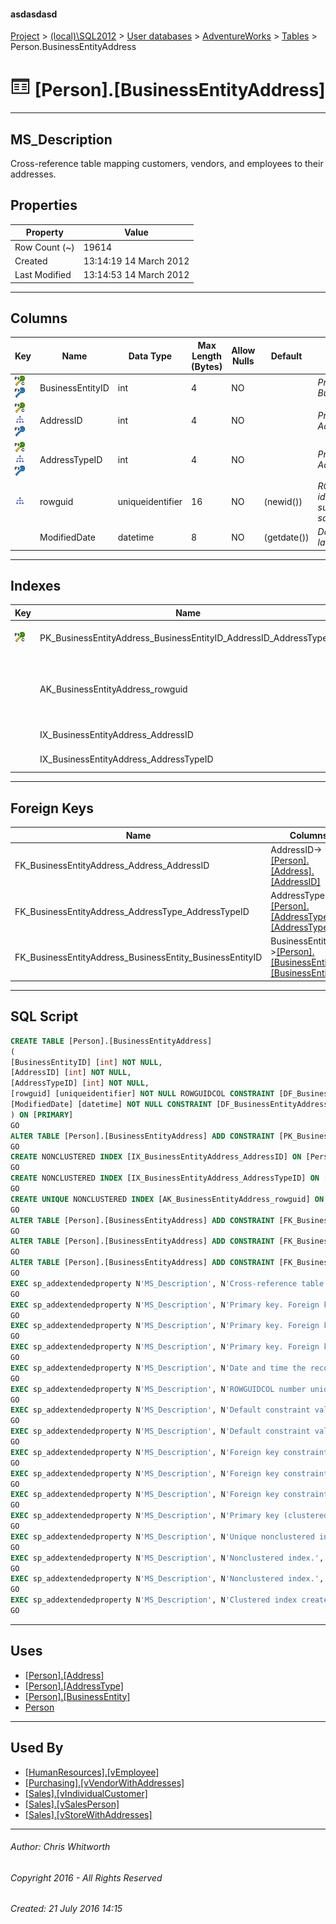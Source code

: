 #### asdasdasd

[Project](../../../../index.md) > [(local)\\SQL2012](../../../index.md) > [User databases](../../index.md) > [AdventureWorks](../index.md) > [Tables](Tables.md) > Person.BusinessEntityAddress

# ![Tables](../../../../Images/Table32.png) [Person].[BusinessEntityAddress]

---

## <a name="#description"></a>MS_Description

Cross-reference table mapping customers, vendors, and employees to their addresses.

## <a name="#properties"></a>Properties

| Property | Value |
|---|---|
| Row Count (~) | 19614 |
| Created | 13:14:19 14 March 2012 |
| Last Modified | 13:14:53 14 March 2012 |


---

## <a name="#columns"></a>Columns

| Key | Name | Data Type | Max Length (Bytes) | Allow Nulls | Default | Description |
|---|---|---|---|---|---|---|
| [![Cluster Primary Key PK_BusinessEntityAddress_BusinessEntityID_AddressID_AddressTypeID: BusinessEntityID\AddressID\AddressTypeID](../../../../Images/pkcluster.png)](#indexes)[![Foreign Keys FK_BusinessEntityAddress_BusinessEntity_BusinessEntityID: [Person].[BusinessEntity].BusinessEntityID](../../../../Images/fk.png)](#foreignkeys) | BusinessEntityID | int | 4 | NO |  | _Primary key. Foreign key to BusinessEntity.BusinessEntityID._ |
| [![Cluster Primary Key PK_BusinessEntityAddress_BusinessEntityID_AddressID_AddressTypeID: BusinessEntityID\AddressID\AddressTypeID](../../../../Images/pkcluster.png)](#indexes)[![Indexes IX_BusinessEntityAddress_AddressID](../../../../Images/Index.png)](#indexes)[![Foreign Keys FK_BusinessEntityAddress_Address_AddressID: [Person].[Address].AddressID](../../../../Images/fk.png)](#foreignkeys) | AddressID | int | 4 | NO |  | _Primary key. Foreign key to Address.AddressID._ |
| [![Cluster Primary Key PK_BusinessEntityAddress_BusinessEntityID_AddressID_AddressTypeID: BusinessEntityID\AddressID\AddressTypeID](../../../../Images/pkcluster.png)](#indexes)[![Indexes IX_BusinessEntityAddress_AddressTypeID](../../../../Images/Index.png)](#indexes)[![Foreign Keys FK_BusinessEntityAddress_AddressType_AddressTypeID: [Person].[AddressType].AddressTypeID](../../../../Images/fk.png)](#foreignkeys) | AddressTypeID | int | 4 | NO |  | _Primary key. Foreign key to AddressType.AddressTypeID._ |
| [![Indexes AK_BusinessEntityAddress_rowguid](../../../../Images/Index.png)](#indexes) | rowguid | uniqueidentifier | 16 | NO | (newid()) | _ROWGUIDCOL number uniquely identifying the record. Used to support a merge replication sample._ |
|  | ModifiedDate | datetime | 8 | NO | (getdate()) | _Date and time the record was last updated._ |


---

## <a name="#indexes"></a>Indexes

| Key | Name | Key Columns | Unique | Description |
|---|---|---|---|---|
| [![Cluster Primary Key PK_BusinessEntityAddress_BusinessEntityID_AddressID_AddressTypeID: BusinessEntityID\AddressID\AddressTypeID](../../../../Images/pkcluster.png)](#indexes) | PK_BusinessEntityAddress_BusinessEntityID_AddressID_AddressTypeID | BusinessEntityID, AddressID, AddressTypeID | YES | _Primary key (clustered) constraint_ |
|  | AK_BusinessEntityAddress_rowguid | rowguid | YES | _Unique nonclustered index. Used to support replication samples._ |
|  | IX_BusinessEntityAddress_AddressID | AddressID |  | _Nonclustered index._ |
|  | IX_BusinessEntityAddress_AddressTypeID | AddressTypeID |  | _Nonclustered index._ |


---

## <a name="#foreignkeys"></a>Foreign Keys

| Name | Columns | Description |
|---|---|---|
| FK_BusinessEntityAddress_Address_AddressID | AddressID->[[Person].[Address].[AddressID]](Address.md) | _Foreign key constraint referencing Address.AddressID._ |
| FK_BusinessEntityAddress_AddressType_AddressTypeID | AddressTypeID->[[Person].[AddressType].[AddressTypeID]](AddressType.md) | _Foreign key constraint referencing AddressType.AddressTypeID._ |
| FK_BusinessEntityAddress_BusinessEntity_BusinessEntityID | BusinessEntityID->[[Person].[BusinessEntity].[BusinessEntityID]](BusinessEntity.md) | _Foreign key constraint referencing BusinessEntity.BusinessEntityID._ |


---

## <a name="#sqlscript"></a>SQL Script

```sql
CREATE TABLE [Person].[BusinessEntityAddress]
(
[BusinessEntityID] [int] NOT NULL,
[AddressID] [int] NOT NULL,
[AddressTypeID] [int] NOT NULL,
[rowguid] [uniqueidentifier] NOT NULL ROWGUIDCOL CONSTRAINT [DF_BusinessEntityAddress_rowguid] DEFAULT (newid()),
[ModifiedDate] [datetime] NOT NULL CONSTRAINT [DF_BusinessEntityAddress_ModifiedDate] DEFAULT (getdate())
) ON [PRIMARY]
GO
ALTER TABLE [Person].[BusinessEntityAddress] ADD CONSTRAINT [PK_BusinessEntityAddress_BusinessEntityID_AddressID_AddressTypeID] PRIMARY KEY CLUSTERED  ([BusinessEntityID], [AddressID], [AddressTypeID]) ON [PRIMARY]
GO
CREATE NONCLUSTERED INDEX [IX_BusinessEntityAddress_AddressID] ON [Person].[BusinessEntityAddress] ([AddressID]) ON [PRIMARY]
GO
CREATE NONCLUSTERED INDEX [IX_BusinessEntityAddress_AddressTypeID] ON [Person].[BusinessEntityAddress] ([AddressTypeID]) ON [PRIMARY]
GO
CREATE UNIQUE NONCLUSTERED INDEX [AK_BusinessEntityAddress_rowguid] ON [Person].[BusinessEntityAddress] ([rowguid]) ON [PRIMARY]
GO
ALTER TABLE [Person].[BusinessEntityAddress] ADD CONSTRAINT [FK_BusinessEntityAddress_Address_AddressID] FOREIGN KEY ([AddressID]) REFERENCES [Person].[Address] ([AddressID])
GO
ALTER TABLE [Person].[BusinessEntityAddress] ADD CONSTRAINT [FK_BusinessEntityAddress_AddressType_AddressTypeID] FOREIGN KEY ([AddressTypeID]) REFERENCES [Person].[AddressType] ([AddressTypeID])
GO
ALTER TABLE [Person].[BusinessEntityAddress] ADD CONSTRAINT [FK_BusinessEntityAddress_BusinessEntity_BusinessEntityID] FOREIGN KEY ([BusinessEntityID]) REFERENCES [Person].[BusinessEntity] ([BusinessEntityID])
GO
EXEC sp_addextendedproperty N'MS_Description', N'Cross-reference table mapping customers, vendors, and employees to their addresses.', 'SCHEMA', N'Person', 'TABLE', N'BusinessEntityAddress', NULL, NULL
GO
EXEC sp_addextendedproperty N'MS_Description', N'Primary key. Foreign key to Address.AddressID.', 'SCHEMA', N'Person', 'TABLE', N'BusinessEntityAddress', 'COLUMN', N'AddressID'
GO
EXEC sp_addextendedproperty N'MS_Description', N'Primary key. Foreign key to AddressType.AddressTypeID.', 'SCHEMA', N'Person', 'TABLE', N'BusinessEntityAddress', 'COLUMN', N'AddressTypeID'
GO
EXEC sp_addextendedproperty N'MS_Description', N'Primary key. Foreign key to BusinessEntity.BusinessEntityID.', 'SCHEMA', N'Person', 'TABLE', N'BusinessEntityAddress', 'COLUMN', N'BusinessEntityID'
GO
EXEC sp_addextendedproperty N'MS_Description', N'Date and time the record was last updated.', 'SCHEMA', N'Person', 'TABLE', N'BusinessEntityAddress', 'COLUMN', N'ModifiedDate'
GO
EXEC sp_addextendedproperty N'MS_Description', N'ROWGUIDCOL number uniquely identifying the record. Used to support a merge replication sample.', 'SCHEMA', N'Person', 'TABLE', N'BusinessEntityAddress', 'COLUMN', N'rowguid'
GO
EXEC sp_addextendedproperty N'MS_Description', N'Default constraint value of GETDATE()', 'SCHEMA', N'Person', 'TABLE', N'BusinessEntityAddress', 'CONSTRAINT', N'DF_BusinessEntityAddress_ModifiedDate'
GO
EXEC sp_addextendedproperty N'MS_Description', N'Default constraint value of NEWID()', 'SCHEMA', N'Person', 'TABLE', N'BusinessEntityAddress', 'CONSTRAINT', N'DF_BusinessEntityAddress_rowguid'
GO
EXEC sp_addextendedproperty N'MS_Description', N'Foreign key constraint referencing Address.AddressID.', 'SCHEMA', N'Person', 'TABLE', N'BusinessEntityAddress', 'CONSTRAINT', N'FK_BusinessEntityAddress_Address_AddressID'
GO
EXEC sp_addextendedproperty N'MS_Description', N'Foreign key constraint referencing AddressType.AddressTypeID.', 'SCHEMA', N'Person', 'TABLE', N'BusinessEntityAddress', 'CONSTRAINT', N'FK_BusinessEntityAddress_AddressType_AddressTypeID'
GO
EXEC sp_addextendedproperty N'MS_Description', N'Foreign key constraint referencing BusinessEntity.BusinessEntityID.', 'SCHEMA', N'Person', 'TABLE', N'BusinessEntityAddress', 'CONSTRAINT', N'FK_BusinessEntityAddress_BusinessEntity_BusinessEntityID'
GO
EXEC sp_addextendedproperty N'MS_Description', N'Primary key (clustered) constraint', 'SCHEMA', N'Person', 'TABLE', N'BusinessEntityAddress', 'CONSTRAINT', N'PK_BusinessEntityAddress_BusinessEntityID_AddressID_AddressTypeID'
GO
EXEC sp_addextendedproperty N'MS_Description', N'Unique nonclustered index. Used to support replication samples.', 'SCHEMA', N'Person', 'TABLE', N'BusinessEntityAddress', 'INDEX', N'AK_BusinessEntityAddress_rowguid'
GO
EXEC sp_addextendedproperty N'MS_Description', N'Nonclustered index.', 'SCHEMA', N'Person', 'TABLE', N'BusinessEntityAddress', 'INDEX', N'IX_BusinessEntityAddress_AddressID'
GO
EXEC sp_addextendedproperty N'MS_Description', N'Nonclustered index.', 'SCHEMA', N'Person', 'TABLE', N'BusinessEntityAddress', 'INDEX', N'IX_BusinessEntityAddress_AddressTypeID'
GO
EXEC sp_addextendedproperty N'MS_Description', N'Clustered index created by a primary key constraint.', 'SCHEMA', N'Person', 'TABLE', N'BusinessEntityAddress', 'INDEX', N'PK_BusinessEntityAddress_BusinessEntityID_AddressID_AddressTypeID'
GO

```


---

## <a name="#uses"></a>Uses

* [[Person].[Address]](Address.md)
* [[Person].[AddressType]](AddressType.md)
* [[Person].[BusinessEntity]](BusinessEntity.md)
* [Person](../Security/Schemas/Person.md)


---

## <a name="#usedby"></a>Used By

* [[HumanResources].[vEmployee]](../Views/vEmployee.md)
* [[Purchasing].[vVendorWithAddresses]](../Views/vVendorWithAddresses.md)
* [[Sales].[vIndividualCustomer]](../Views/vIndividualCustomer.md)
* [[Sales].[vSalesPerson]](../Views/vSalesPerson.md)
* [[Sales].[vStoreWithAddresses]](../Views/vStoreWithAddresses.md)


---

###### Author:  Chris Whitworth

###### Copyright 2016 - All Rights Reserved

###### Created: 21 July 2016 14:15

